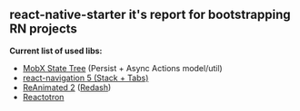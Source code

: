 ## react-native-starter it's report for bootstrapping RN projects

**Current list of used libs:** 
 * [MobX State Tree](https://mobx-state-tree.js.org/) (Persist + Async Actions model/util)
 * [react-navigation 5 (Stack + Tabs)](https://reactnavigation.org/docs/en/next/getting-started.html)
 * [ReAnimated 2](https://github.com/kmagiera/react-native-reanimated) ([Redash](https://github.com/wcandillon/react-native-redash))
 * [Reactotron](https://github.com/infinitered/reactotron/)
